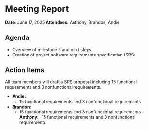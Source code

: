 # Meeting Report

**Date:** June 17, 2025
**Attendees:** Anthony, Brandon, Andie

## Agenda
- Overview of milestone 3 and next steps
- Creation of project software requirements specification (SRS)

## Action Items
All team members will draft a SRS proposal including 15 functional requirements and 3 nonfunctional requirements.

- **Andie:**
  - 15 functional requirements and 3 nonfunctional requirements
- **Brandon:**
  - 15 functional requirements and 3 nonfunctional requirements
-**Anthony:**
  -15 functional requirements and 3 nonfunctional requirements
